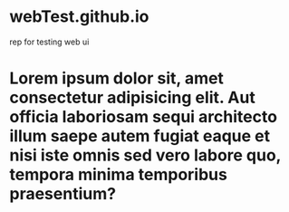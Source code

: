 # webTest.github.io
rep for testing web ui
<!DOCTYPE html>
<html lang="ru" >
<head>
  <meta charset="UTF-8">
  <title>Колесо удачи</title>
  <link rel="stylesheet" href="style.css">

</head>
<body>
<!-- главный блок -->
<h1>Lorem ipsum dolor sit, amet consectetur adipisicing elit. Aut officia laboriosam sequi architecto illum saepe autem fugiat eaque et nisi iste omnis sed vero labore quo, tempora minima temporibus praesentium?</h1>

</body>
</html>
